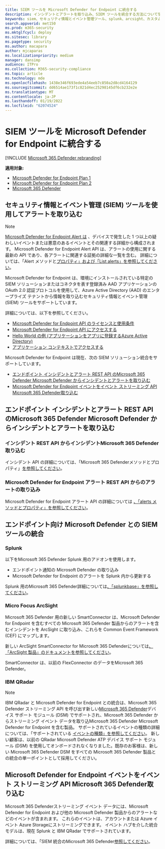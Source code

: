 ```yaml
---
title: SIEM ツールを Microsoft Defender for Endpoint に統合する
description: インシデントとアラートを取り込み、SIEM ツールを統合する方法について学習します。
keywords: siem、セキュリティ情報とイベント管理ツール、splunk、arcsight、カスタム インジケーター、rest API、アラート定義、侵害の指標を構成する
search.appverid: met150
ms.prod: m365-security
ms.mktglfcycl: deploy
ms.sitesec: library
ms.pagetype: security
ms.author: macapara
author: mjcaparas
ms.localizationpriority: medium
manager: dansimp
audience: ITPro
ms.collection: M365-security-compliance
ms.topic: article
ms.technology: mde
ms.openlocfilehash: 1438e346f693ede4a54eeb7c850a2d8cd4164129
ms.sourcegitcommit: dd6514ae173f1c821d4ec25298145df6cb232e2e
ms.translationtype: MT
ms.contentlocale: ja-JP
ms.lasthandoff: 01/19/2022
ms.locfileid: "62074524"
---
```

# <a name="integrate-your-siem-tools-with-microsoft-defender-for-endpoint"></a>SIEM ツールを Microsoft Defender for Endpoint に統合する

[!INCLUDE [Microsoft 365 Defender rebranding](../../includes/microsoft-defender.md)]

**適用対象:**
- [Microsoft Defender for Endpoint Plan 1](https://go.microsoft.com/fwlink/p/?linkid=2154037)
- [Microsoft Defender for Endpoint Plan 2](https://go.microsoft.com/fwlink/p/?linkid=2154037)
- [Microsoft 365 Defender](https://go.microsoft.com/fwlink/?linkid=2118804)


## <a name="ingest-alerts-using-security-information-and-events-management-siem-tools"></a>セキュリティ情報とイベント管理 (SIEM) ツールを使用してアラートを取り込む

> [!NOTE]
>
> [Microsoft Defender for Endpoint Alert は](alerts.md) 、デバイスで発生した 1 つ以上の疑わしいイベントまたは悪意のあるイベントとその関連する詳細から構成されます。 Microsoft Defender for Endpoint Alert API は、アラートの使用に関する最新の API であり、各アラートに関連する証拠の詳細な一覧を含む。 詳細については、「Alert メソッドと[プロパティ」および「List alerts」](alerts.md)[を参照してください](get-alerts.md)。

Microsoft Defender for Endpoint は、環境にインストールされている特定の SIEM ソリューションまたはコネクタを表す登録済み AAD アプリケーションの OAuth 2.0 認証プロトコルを使用して、Azure Active Directory (AAD) のエンタープライズ テナントから情報を取り込むセキュリティ情報とイベント管理 (SIEM) ツールをサポートしています。

詳細については、以下を参照してください。

- [Microsoft Defender for Endpoint API のライセンスと使用条件](api-terms-of-use.md) 
- [Microsoft Defender for Endpoint API にアクセスする](apis-intro.md)
- [Hello World の例 (アプリケーションをアプリに登録するAzure Active Directory)](api-hello-world.md)
- [アプリケーション コンテキストでアクセスする](exposed-apis-create-app-webapp.md)


Microsoft Defender for Endpoint は現在、次の SIEM ソリューション統合をサポートしています。 

- [エンドポイント インシデントとアラート REST API のMicrosoft 365 Defender Microsoft Defender からインシデントとアラートを取り込む](#ingesting-incidents-and-alerts-from-the-microsoft-365-defender-and-microsoft-defender-for-endpoint-incidents-and-alerts-rest-apis)
- [Microsoft Defender for Endpoint イベントをイベント ストリーミング API Microsoft 365 Defender取り込む](#ingesting-microsoft-defender-for-endpoint-events-from-the-microsoft-365-defender-event-streaming-api)

## <a name="ingesting-incidents-and-alerts-from-the-microsoft-365-defender-and-microsoft-defender-for-endpoint-incidents-and-alerts-rest-apis"></a>エンドポイント インシデントとアラート REST API のMicrosoft 365 Defender Microsoft Defender からインシデントとアラートを取り込む

### <a name="ingesting-incidents-from-the-microsoft-365-defender-incidents-rest-api"></a>インシデント REST API からインシデントMicrosoft 365 Defender取り込む

インシデント API の詳細については、「Microsoft 365 Defenderメソッドとプロパティ」[を参照してください](../defender/api-incident.md)。

### <a name="ingesting-alerts-from-the-microsoft-defender-for-endpoint-alerts-rest-api"></a>Microsoft Defender for Endpoint アラート REST API からのアラートの取り込み

Microsoft Defender for Endpoint アラート API の詳細については [、「alerts メソッドとプロパティ」を参照してください](alerts.md)。

## <a name="siem-tool-integration-with-microsoft-defender-for-endpoint"></a>エンドポイント向け Microsoft Defender との SIEM ツールの統合

### <a name="splunk"></a>Splunk

以下をMicrosoft 365 Defender Splunk 用のアドオンを使用します。

- エンドポイント通知の Microsoft Defender の取り込み
- Microsoft Defender for Endpoint のアラートを Splunk 内から更新する

Splunk 用のMicrosoft 365 Defender詳細については[、「splunkbase」を参照してください](https://splunkbase.splunk.com/app/4959/)。

### <a name="micro-focus-arcsight"></a>Micro Focus ArcSight

Microsoft 365 Defender 用の新しい SmartConnector は、Microsoft Defender for Endpoint を含むすべての Microsoft 365 Defender 製品からのアラートを含むインシデントを ArcSight に取り込み、これらを Common Event Framework (CEF) にマップします。

新しい ArcSight SmartConnector for Microsoft 365 Defenderについては[、「ArcSight 製品」のドキュメントを参照してください](https://community.microfocus.com/cyberres/productdocs/w/connector-documentation/39246/smartconnector-for-microsoft-365-defender)。

SmartConnector は、以前の FlexConnector のデータをMicrosoft 365 Defender。

### <a name="ibm-qradar"></a>IBM QRadar

>[!NOTE]
>
>IBM QRadar と Microsoft Defender for Endpoint との統合は、Microsoft 365 Defender ストリーミング API を呼び出す新しい[Microsoft 365 Defender](../defender/streaming-api.md)デバイス サポート モジュール (DSM) でサポートされ、Microsoft 365 Defender からストリーミング イベント データを取り込Microsoft 365 Defender Microsoft Defender for Endpoint を含む製品。 サポートされているイベントの種類の詳細については、「サポートされている [イベントの種類」を参照してください](../defender/supported-event-types.md)。
新しい顧客は、以前の QRadar Microsoft Defender ATP デバイス サポート モジュール (DSM) を使用してオンボードされなくなりました。既存のお客様は、新しい Microsoft 365 Defender DSM をすべての Microsoft 365 Defender 製品との統合の単一ポイントとして採用してください。

## <a name="ingesting-microsoft-defender-for-endpoint-events-from-the-microsoft-365-defender-event-streaming-api"></a>Microsoft Defender for Endpoint イベントをイベント ストリーミング API Microsoft 365 Defender取り込む

Microsoft 365 Defenderストリーミング イベント データには、Microsoft Defender for Endpoint および他の Microsoft Defender 製品からのアラートなどのイベントが含まれます。 これらのイベントは、アカウントまたは Azure イベント Azure Storageにストリーミングできます。 イベント ハブを介した統合モデルは、現在 Splunk と IBM QRadar でサポートされています。

詳細については、「SIEM 統合のMicrosoft 365 Defender[参照してください](../defender/configure-siem-defender.md)。
